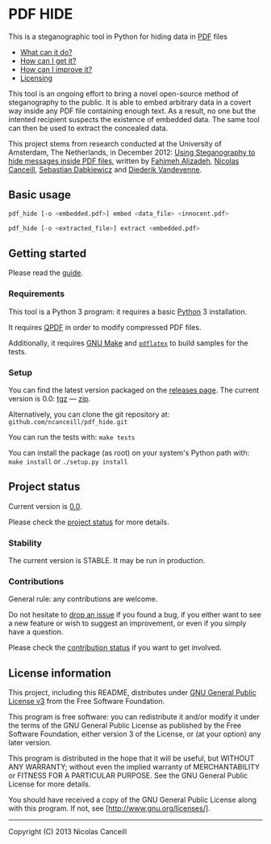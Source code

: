 # PDF HIDE

This is a steganographic tool in Python for hiding data in [PDF](https://github.com/ncanceill/pdf_hide/wiki/PDF) files

* [What can it do?](#basic-usage)
* [How can I get it?](#getting-started)
* [How can I improve it?](#project-status)
* [Licensing](#license-information)

This tool is an ongoing effort to bring a novel open-source method of steganography to the public. It is able to embed arbitrary data in a covert way inside any PDF file containing enough text. As a result, no one but the intented recipient suspects the existence of embedded data. The same tool can then be used to extract the concealed data.

This project stems from research conducted at the University of Amsterdam, The Netherlands, in December 2012: [Using Steganography to hide messages inside PDF files](https://www.os3.nl/_media/2012-2013/courses/ssn/using_steganography_to_hide_messages_inside_pdf_files.pdf), written by [Fahimeh Alizadeh](mailto:Fahimeh.Alizadeh@os3.nl), [Nicolas Canceill](mailto:Nicolas.Canceill@os3.nl), [Sebastian Dabkiewicz](mailto:Sebastian.Dabkiewicz@os3.nl) and [Diederik Vandevenne](mailto:Diederik.Vandevenne@os3.nl).

## Basic usage

````bash
pdf_hide [-o <embedded.pdf>] embed <data_file> <innocent.pdf>
````

````bash
pdf_hide [-o <extracted_file>] extract <embedded.pdf>
````

## Getting started

Please read the [guide](https://github.com/ncanceill/pdf_hide/wiki/Quickstart).

### Requirements

This tool is a Python 3 program: it requires a basic [Python](http://www.python.org) 3 installation.

It requires [QPDF](http://qpdf.sourceforge.net) in order to modify compressed PDF files.

Additionally, it requires [GNU Make](http://www.gnu.org/software/make/) and [`pdflatex`](http://www.ctan.org) to build samples for the tests.

### Setup

You can find the latest version packaged on the [releases page](https://github.com/ncanceill/pdf_hide/releases). The current version is 0.0: [tgz](https://github.com/ncanceill/pdf_hide/archive/v0.0.tar.gz) — [zip](https://github.com/ncanceill/pdf_hide/archive/v0.0.zip).

Alternatively, you can clone the git repository at: `github.com/ncanceill/pdf_hide.git`

You can run the tests with: `make tests`

You can install the package (as root) on your system's Python path with: `make install` or `./setup.py install`

## Project status

Current version is [0.0](https://github.com/ncanceill/pdf_hide/releases/tag/v0.0).

Please check the [project status](https://github.com/ncanceill/pdf_hide/wiki/Status) for more details.

### Stability

The current version is STABLE. It may be run in production.

### Contributions

General rule: any contributions are welcome.

Do not hesitate to [drop an issue](https://github.com/ncanceill/pdf_hide/issues/new) if you found a bug, if you either want to see a new feature or wish to suggest an improvement, or even if you simply have a question.

Please check the [contribution status](https://github.com/ncanceill/pdf_hide/wiki/Contribute#status) if you want to get involved.

## License information

This project, including this README, distributes under [GNU General Public License v3](LICENSE.md) from the Free Software Foundation.

This program is free software: you can redistribute it and/or modify it under the terms of the GNU General Public License as published by the Free Software Foundation, either version 3 of the License, or (at your option) any later version.

This program is distributed in the hope that it will be useful, but WITHOUT ANY WARRANTY; without even the implied warranty of MERCHANTABILITY or FITNESS FOR A PARTICULAR PURPOSE.  See the GNU General Public License for more details.

You should have received a copy of the GNU General Public License along with this program.  If not, see [http://www.gnu.org/licenses/].

***

Copyright (C) 2013 Nicolas Canceill
